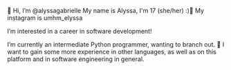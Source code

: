 👋 Hi, I’m @alyssagabrielle
My name is Alyssa, I'm 17 (she/her) :)💞️
My instagram is umhm_elyssa

I’m interested in a career in software development!

I’m currently an intermediate Python programmer, wanting to branch out. 🌱 
I want to gain some more experience in other languages, as well as on this platform and in software engineering in general.

